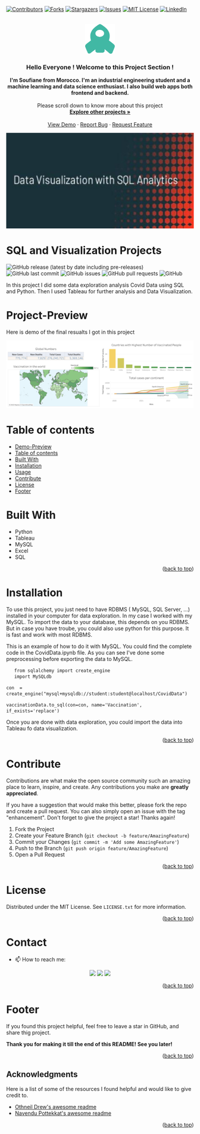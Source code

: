 <div id="top"></div>
<!--
*** Thanks for checking out the Best-README-Template. If you have a suggestion
*** that would make this better, please fork the repo and create a pull request
*** or simply open an issue with the tag "enhancement".
*** Don't forget to give the project a star!
*** Thanks again! Now go create something AMAZING! :D
-->



<!-- PROJECT SHIELDS -->
<!--
*** I'm using markdown "reference style" links for readability.
*** Reference links are enclosed in brackets [ ] instead of parentheses ( ).
*** See the bottom of this document for the declaration of the reference variables
*** for contributors-url, forks-url, etc. This is an optional, concise syntax you may use.
*** https://www.markdownguide.org/basic-syntax/#reference-style-links
-->
[![Contributors][contributors-shield]][contributors-url]
[![Forks][forks-shield]][forks-url]
[![Stargazers][stars-shield]][stars-url]
[![Issues][issues-shield]][issues-url]
[![MIT License][license-shield]][license-url]
[![LinkedIn][linkedin-shield]][linkedin-url]



<!-- PROJECT LOGO -->
<br />
<div align="center">
  <a href="https://github.com/Dahimi/SQL-and-Data-Visualization-Projects">
    <img src="p1.png" alt="Logo" width="80" height="80">
  </a>

<h3 align="center">Hello Everyone ! Welcome to this Project Section !</h3>

  <p align="center">
    <strong>I'm Soufiane from Morocco. I'm an industrial engineering student and a machine learning and data science enthusiast. I also build web apps both frontend and backend. </strong>
    <br />
    <br />
    Please scroll down to know more about this project
    <br />
    <a href="https://github.com/Dahimi/"><strong>Explore other projects »</strong></a>
    <br />
    <br />
    <a href="https://github.com/Dahimi/SQL-and-Data-Visualization-Projects">View Demo</a>
    ·
    <a href="https://github.com/Dahimi/SQL-and-Data-Visualization-Projects/issues">Report Bug</a>
    ·
    <a href="https://github.com/Dahimi/SQL-and-Data-Visualization-Projects/issues">Request Feature</a>
  </p>
</div>



<!-- Add banner here -->
![Banner](https://github.com/Dahimi/SQL-and-Data-Visualization-Projects/blob/main/banner.jpg)

# SQL and Visualization Projects

<!-- Add buttons here -->

![GitHub release (latest by date including pre-releases)](https://img.shields.io/github/v/release/Dahimi/awesome-readme?include_prereleases)
![GitHub last commit](https://img.shields.io/github/last-commit/Dahimi/SQL-and-Data-Visualization-Projects)
![GitHub issues](https://img.shields.io/github/issues-raw/Dahimi/SQL-and-Data-Visualization-Projects)
![GitHub pull requests](https://img.shields.io/github/issues-pr/Dahimi/SQL-and-Data-Visualization-Projects)
![GitHub](https://img.shields.io/github/license/Dahimi/SQL-and-Data-Visualization-Projects)

<!-- Describe your project in brief -->

In this project I did some data exploration analysis Covid Data using SQL and Python. Then I used Tableau for further analysis and Data Visualization.  

# Project-Preview
<!-- Add a demo for your project -->
Here is demo of the final resualts I got in this project 



![project_demo](https://github.com/Dahimi/SQL-and-Data-Visualization-Projects/blob/main/Covid%20Data%20Analysis/Dashboard.png)

# Table of contents
 
- [Demo-Preview](#demo-preview)
- [Table of contents](#table-of-contents)
- [Built With](#Built-With)
- [Installation](#installation)
- [Usage](#usage)
- [Contribute](#contribute)
- [License](#license)
- [Footer](#footer)

# Built With


* Python
* Tableau
* MySQL
* Excel
* SQL

<p align="right">(<a href="#top">back to top</a>)</p>



# Installation


To use this project, you just need to have RDBMS ( MySQL, SQL Server, ...) installed in your computer for data exploration. In my case I worked with my MySQL.
To import the data to your database, this depends on you RDBMS. But in case you have troube, you could also use python for this purpose. It is fast and work with most RDBMS. 

This is an example of how to do it with MySQL. You could find the complete code in the CovidData.ipynb file. As you can see I've done some preprocessing before exporting the data to MySQL. 

```
   from sqlalchemy import create_engine
   import MySQLdb
```

```
con  = create_engine("mysql+mysqldb://student:student@localhost/CovidData")
```
```
vaccinationData.to_sql(con=con, name='Vaccination', if_exists='replace')
```

Once you are done with data exploration, you could import the data into Tableau fo data visualization. 
<p align="right">(<a href="#top">back to top</a>)</p>

# Contribute

Contributions are what make the open source community such an amazing place to learn, inspire, and create. Any contributions you make are **greatly appreciated**.

If you have a suggestion that would make this better, please fork the repo and create a pull request. You can also simply open an issue with the tag "enhancement".
Don't forget to give the project a star! Thanks again!

1. Fork the Project
2. Create your Feature Branch (`git checkout -b feature/AmazingFeature`)
3. Commit your Changes (`git commit -m 'Add some AmazingFeature'`)
4. Push to the Branch (`git push origin feature/AmazingFeature`)
5. Open a Pull Request

<p align="right">(<a href="#top">back to top</a>)</p>



<!-- LICENSE -->
# License

Distributed under the MIT License. See `LICENSE.txt` for more information.

<p align="right">(<a href="#top">back to top</a>)</p>



<!-- CONTACT -->
# Contact

- 📫 How to reach me:

<p align = 'center'>
<a href='mailto:soufianedahimi01@gmail.com'><img src ='https://img.shields.io/badge/Gmail-D14836?style=for-the-badge&logo=gmail&logoColor=white'/></a> 
<a href = 'https://www.linkedin.com/in/soufiane-dahimi/'><img src ='https://img.shields.io/badge/LinkedIn-0077B5?style=for-the-badge&logo=linkedin&logoColor=white'/></a>
<a href = 'https://github.com/Dahimi'><img src ='https://img.shields.io/badge/GitHub-100000?style=for-the-badge&logo=github&logoColor=white'/></a>
</p>

<p align="right">(<a href="#top">back to top</a>)</p>

# Footer

If you found this project helpful, feel free to leave a star in GitHub, and share thig project.

**Thank you for making it till the end of this README! See you later!**
<p align="right">(<a href="#top">back to top</a>)</p>

<!-- ACKNOWLEDGMENTS -->
## Acknowledgments

Here is a list of some of the resources I found helpful and would like to give credit to.

* [Othneil Drew's awesome readme](https://github.com/othneildrew)
* [Navendu Pottekkat's awesome readme](https://github.com/navendu-pottekkat)

<p align="right">(<a href="#top">back to top</a>)</p>


<!-- MARKDOWN LINKS & IMAGES -->
<!-- https://www.markdownguide.org/basic-syntax/#reference-style-links -->
[contributors-shield]: https://img.shields.io/github/contributors/Dahimi/SQL-and-Data-Visualization-Projects.svg?style=for-the-badge
[contributors-url]: https://github.com/Dahimi/SQL-and-Data-Visualization-Projects/graphs/contributors
[forks-shield]: https://img.shields.io/github/forks/Dahimi/SQL-and-Data-Visualization-Projects.svg?style=for-the-badge
[forks-url]: https://github.com/Dahimi/SQL-and-Data-Visualization-Projects/network/members
[stars-shield]: https://img.shields.io/github/stars/Dahimi/SQL-and-Data-Visualization-Projects.svg?style=for-the-badge
[stars-url]: https://github.com/Dahimi/SQL-and-Data-Visualization-Projects/stargazers
[issues-shield]: https://img.shields.io/github/issues/Dahimi/SQL-and-Data-Visualization-Projects.svg?style=for-the-badge
[issues-url]: https://github.com/Dahimi/SQL-and-Data-Visualization-Projects/issues
[license-shield]: https://img.shields.io/github/license/Dahimi/SQL-and-Data-Visualization-Projects.svg?style=for-the-badge
[license-url]: https://github.com/Dahimi/SQL-and-Data-Visualization-Projects/blob/main/LICENSE.txt
[linkedin-shield]: https://img.shields.io/badge/-LinkedIn-black.svg?style=for-the-badge&logo=linkedin&colorB=555
[linkedin-url]: https://linkedin.com/in/soufiane-dahimi
[product-screenshot]: images/screenshot.png
